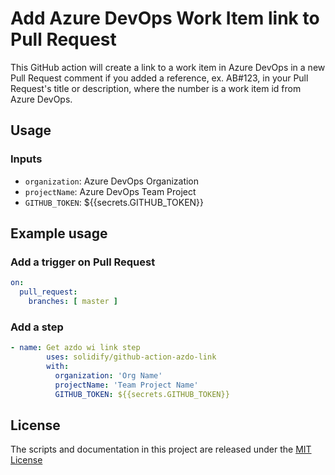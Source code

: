 # Add Azure DevOps Work Item link to Pull Request
This GitHub action will create a link to a work item in Azure DevOps in a new Pull Request comment if you added a reference, ex. AB#123,  in your Pull Request's title or description, where the number is a work item id from Azure DevOps.

## Usage

### Inputs
- `organization`: Azure DevOps Organization
- `projectName`: Azure DevOps Team Project
- `GITHUB_TOKEN`:  ${{secrets.GITHUB_TOKEN}}


## Example usage
### Add a trigger on Pull Request
```yaml
on:
  pull_request:
    branches: [ master ]
```
### Add a step 
```yaml
- name: Get azdo wi link step
        uses: solidify/github-action-azdo-link
        with:
          organization: 'Org Name'
          projectName: 'Team Project Name'
          GITHUB_TOKEN: ${{secrets.GITHUB_TOKEN}}
``` 

## License
The scripts and documentation in this project are released under the [MIT License](LICENSE)
